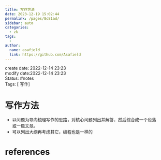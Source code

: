 ```yaml
---
title: 写作方法
date: 2023-12-19 15:02:44
permalink: /pages/8c81ad/
sidebar: auto
categories:
  - zk
tags:
  - 
author: 
  name: asafield
  link: https://github.com/Asafield
---
```


create date: 2022-12-14 23:23  
modify date:2022-12-14 23:23  
Status: #notes   
Tags: [ 写作]  

#  写作方法
- 以问题为导向梳理写作的思路，对核心问题列出并解答，然后综合成一个段落或一篇文章。
- 可以列出大纲再考虑其它，编程也是一样的
# references